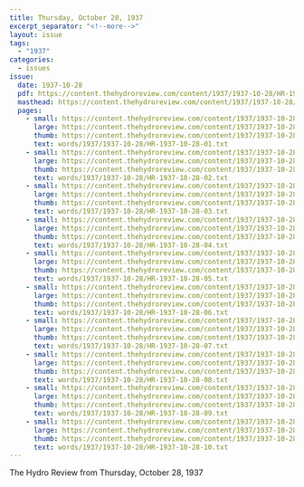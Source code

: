 ```yaml
---
title: Thursday, October 28, 1937
excerpt_separator: "<!--more-->"
layout: issue
tags:
  - "1937"
categories:
  - issues
issue:
  date: 1937-10-28
  pdf: https://content.thehydroreview.com/content/1937/1937-10-28/HR-1937-10-28.pdf
  masthead: https://content.thehydroreview.com/content/1937/1937-10-28/masthead/HR-1937-10-28.jpg
  pages:
    - small: https://content.thehydroreview.com/content/1937/1937-10-28/small/HR-1937-10-28-01.jpg
      large: https://content.thehydroreview.com/content/1937/1937-10-28/large/HR-1937-10-28-01.jpg
      thumb: https://content.thehydroreview.com/content/1937/1937-10-28/thumbnails/HR-1937-10-28-01.jpg
      text: words/1937/1937-10-28/HR-1937-10-28-01.txt
    - small: https://content.thehydroreview.com/content/1937/1937-10-28/small/HR-1937-10-28-02.jpg
      large: https://content.thehydroreview.com/content/1937/1937-10-28/large/HR-1937-10-28-02.jpg
      thumb: https://content.thehydroreview.com/content/1937/1937-10-28/thumbnails/HR-1937-10-28-02.jpg
      text: words/1937/1937-10-28/HR-1937-10-28-02.txt
    - small: https://content.thehydroreview.com/content/1937/1937-10-28/small/HR-1937-10-28-03.jpg
      large: https://content.thehydroreview.com/content/1937/1937-10-28/large/HR-1937-10-28-03.jpg
      thumb: https://content.thehydroreview.com/content/1937/1937-10-28/thumbnails/HR-1937-10-28-03.jpg
      text: words/1937/1937-10-28/HR-1937-10-28-03.txt
    - small: https://content.thehydroreview.com/content/1937/1937-10-28/small/HR-1937-10-28-04.jpg
      large: https://content.thehydroreview.com/content/1937/1937-10-28/large/HR-1937-10-28-04.jpg
      thumb: https://content.thehydroreview.com/content/1937/1937-10-28/thumbnails/HR-1937-10-28-04.jpg
      text: words/1937/1937-10-28/HR-1937-10-28-04.txt
    - small: https://content.thehydroreview.com/content/1937/1937-10-28/small/HR-1937-10-28-05.jpg
      large: https://content.thehydroreview.com/content/1937/1937-10-28/large/HR-1937-10-28-05.jpg
      thumb: https://content.thehydroreview.com/content/1937/1937-10-28/thumbnails/HR-1937-10-28-05.jpg
      text: words/1937/1937-10-28/HR-1937-10-28-05.txt
    - small: https://content.thehydroreview.com/content/1937/1937-10-28/small/HR-1937-10-28-06.jpg
      large: https://content.thehydroreview.com/content/1937/1937-10-28/large/HR-1937-10-28-06.jpg
      thumb: https://content.thehydroreview.com/content/1937/1937-10-28/thumbnails/HR-1937-10-28-06.jpg
      text: words/1937/1937-10-28/HR-1937-10-28-06.txt
    - small: https://content.thehydroreview.com/content/1937/1937-10-28/small/HR-1937-10-28-07.jpg
      large: https://content.thehydroreview.com/content/1937/1937-10-28/large/HR-1937-10-28-07.jpg
      thumb: https://content.thehydroreview.com/content/1937/1937-10-28/thumbnails/HR-1937-10-28-07.jpg
      text: words/1937/1937-10-28/HR-1937-10-28-07.txt
    - small: https://content.thehydroreview.com/content/1937/1937-10-28/small/HR-1937-10-28-08.jpg
      large: https://content.thehydroreview.com/content/1937/1937-10-28/large/HR-1937-10-28-08.jpg
      thumb: https://content.thehydroreview.com/content/1937/1937-10-28/thumbnails/HR-1937-10-28-08.jpg
      text: words/1937/1937-10-28/HR-1937-10-28-08.txt
    - small: https://content.thehydroreview.com/content/1937/1937-10-28/small/HR-1937-10-28-09.jpg
      large: https://content.thehydroreview.com/content/1937/1937-10-28/large/HR-1937-10-28-09.jpg
      thumb: https://content.thehydroreview.com/content/1937/1937-10-28/thumbnails/HR-1937-10-28-09.jpg
      text: words/1937/1937-10-28/HR-1937-10-28-09.txt
    - small: https://content.thehydroreview.com/content/1937/1937-10-28/small/HR-1937-10-28-10.jpg
      large: https://content.thehydroreview.com/content/1937/1937-10-28/large/HR-1937-10-28-10.jpg
      thumb: https://content.thehydroreview.com/content/1937/1937-10-28/thumbnails/HR-1937-10-28-10.jpg
      text: words/1937/1937-10-28/HR-1937-10-28-10.txt
---
```


The Hydro Review from Thursday, October 28, 1937

<!--more-->

